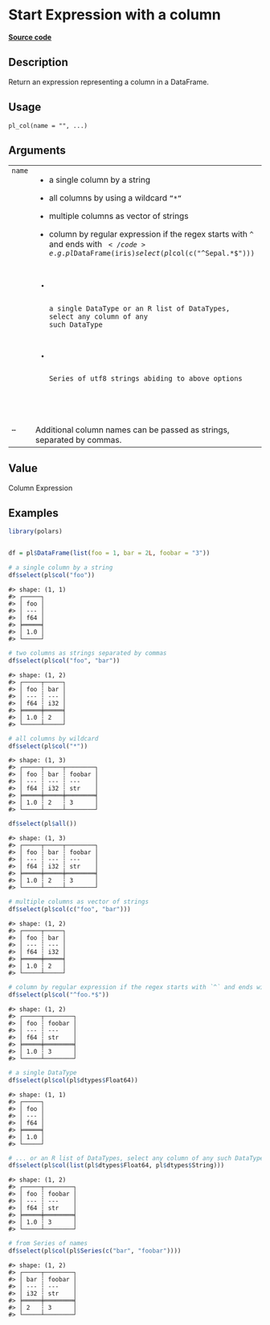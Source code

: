 

# Start Expression with a column

[**Source code**](https://github.com/pola-rs/r-polars/tree/1fd6c01b862685c50e295d9b2ef690a69c3a7963/R/functions__lazy.R#L70)

## Description

Return an expression representing a column in a DataFrame.

## Usage

<pre><code class='language-R'>pl_col(name = "", ...)
</code></pre>

## Arguments

<table>
<tr>
<td style="white-space: nowrap; font-family: monospace; vertical-align: top">
<code id="pl_col_:_name">name</code>
</td>
<td>
<ul>
<li>

a single column by a string

</li>
<li>

all columns by using a wildcard <code>“\*“</code>

</li>
<li>

multiple columns as vector of strings

</li>
<li>

column by regular expression if the regex starts with <code>^</code> and
ends with <code>$</code>
e.g. pl$DataFrame(iris)$select(pl$col(c("^Sepal.\*$")))

</li>
<li>

a single DataType or an R list of DataTypes, select any column of any
such DataType

</li>
<li>

Series of utf8 strings abiding to above options

</li>
</ul>
</td>
</tr>
<tr>
<td style="white-space: nowrap; font-family: monospace; vertical-align: top">
<code id="pl_col_:_...">…</code>
</td>
<td>
Additional column names can be passed as strings, separated by commas.
</td>
</tr>
</table>

## Value

Column Expression

## Examples

``` r
library(polars)


df = pl$DataFrame(list(foo = 1, bar = 2L, foobar = "3"))

# a single column by a string
df$select(pl$col("foo"))
```

    #> shape: (1, 1)
    #> ┌─────┐
    #> │ foo │
    #> │ --- │
    #> │ f64 │
    #> ╞═════╡
    #> │ 1.0 │
    #> └─────┘

``` r
# two columns as strings separated by commas
df$select(pl$col("foo", "bar"))
```

    #> shape: (1, 2)
    #> ┌─────┬─────┐
    #> │ foo ┆ bar │
    #> │ --- ┆ --- │
    #> │ f64 ┆ i32 │
    #> ╞═════╪═════╡
    #> │ 1.0 ┆ 2   │
    #> └─────┴─────┘

``` r
# all columns by wildcard
df$select(pl$col("*"))
```

    #> shape: (1, 3)
    #> ┌─────┬─────┬────────┐
    #> │ foo ┆ bar ┆ foobar │
    #> │ --- ┆ --- ┆ ---    │
    #> │ f64 ┆ i32 ┆ str    │
    #> ╞═════╪═════╪════════╡
    #> │ 1.0 ┆ 2   ┆ 3      │
    #> └─────┴─────┴────────┘

``` r
df$select(pl$all())
```

    #> shape: (1, 3)
    #> ┌─────┬─────┬────────┐
    #> │ foo ┆ bar ┆ foobar │
    #> │ --- ┆ --- ┆ ---    │
    #> │ f64 ┆ i32 ┆ str    │
    #> ╞═════╪═════╪════════╡
    #> │ 1.0 ┆ 2   ┆ 3      │
    #> └─────┴─────┴────────┘

``` r
# multiple columns as vector of strings
df$select(pl$col(c("foo", "bar")))
```

    #> shape: (1, 2)
    #> ┌─────┬─────┐
    #> │ foo ┆ bar │
    #> │ --- ┆ --- │
    #> │ f64 ┆ i32 │
    #> ╞═════╪═════╡
    #> │ 1.0 ┆ 2   │
    #> └─────┴─────┘

``` r
# column by regular expression if the regex starts with `^` and ends with `$`
df$select(pl$col("^foo.*$"))
```

    #> shape: (1, 2)
    #> ┌─────┬────────┐
    #> │ foo ┆ foobar │
    #> │ --- ┆ ---    │
    #> │ f64 ┆ str    │
    #> ╞═════╪════════╡
    #> │ 1.0 ┆ 3      │
    #> └─────┴────────┘

``` r
# a single DataType
df$select(pl$col(pl$dtypes$Float64))
```

    #> shape: (1, 1)
    #> ┌─────┐
    #> │ foo │
    #> │ --- │
    #> │ f64 │
    #> ╞═════╡
    #> │ 1.0 │
    #> └─────┘

``` r
# ... or an R list of DataTypes, select any column of any such DataType
df$select(pl$col(list(pl$dtypes$Float64, pl$dtypes$String)))
```

    #> shape: (1, 2)
    #> ┌─────┬────────┐
    #> │ foo ┆ foobar │
    #> │ --- ┆ ---    │
    #> │ f64 ┆ str    │
    #> ╞═════╪════════╡
    #> │ 1.0 ┆ 3      │
    #> └─────┴────────┘

``` r
# from Series of names
df$select(pl$col(pl$Series(c("bar", "foobar"))))
```

    #> shape: (1, 2)
    #> ┌─────┬────────┐
    #> │ bar ┆ foobar │
    #> │ --- ┆ ---    │
    #> │ i32 ┆ str    │
    #> ╞═════╪════════╡
    #> │ 2   ┆ 3      │
    #> └─────┴────────┘
